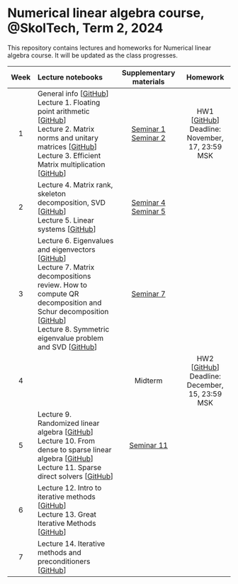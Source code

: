 # Numerical linear algebra course, @SkolTech, Term 2, 2024

This repository contains lectures and homeworks for Numerical linear algebra course. It will be updated as the class progresses.


| Week | Lecture notebooks | Supplementary materials | Homework |
|:------:|:----------|:----------:|:----------:|
|1| General info [[GitHub](lectures/general_info/general_info.ipynb)] <br> Lecture 1. Floating point arithmetic [[GitHub](./lectures/lecture-1/lecture-1.ipynb)] <br> Lecture 2. Matrix norms and unitary matrices [[GitHub](./lectures/lecture-2/lecture-2.ipynb)] <br> Lecture 3. Efficient  Matrix multiplication [[GitHub](./lectures/lecture-3/lecture-3.ipynb)] | [Seminar 1](./seminars/seminar-1/seminar-1.ipynb) <br> [Seminar 2](./seminars/seminar-2/seminar-2.ipynb) | HW1 [[GitHub](./assignments/hw1/HW-1.ipynb)] <br> Deadline: November, 17, 23:59 MSK |
|2| Lecture 4. Matrix rank, skeleton decomposition, SVD [[GitHub](./lectures/lecture-4/lecture-4.ipynb)] <br> Lecture 5. Linear systems [[GitHub](lectures/lecture-5/lecture-5.ipynb)] |[Seminar 4](./seminars/seminar-4/seminar-4.ipynb) <br> [Seminar 5](./seminars/seminar-5/Seminar-5.ipynb) | |
|3| Lecture 6. Eigenvalues and eigenvectors [[GitHub](./lectures/lecture-6/lecture-6.ipynb)] <br> Lecture 7. Matrix decompositions review. How to compute QR decomposition and Schur decomposition [[GitHub](lectures/lecture-7/lecture-7.ipynb)] <br> Lecture 8. Symmetric eigenvalue problem and SVD [[GitHub](lectures/lecture-8/lecture-8.ipynb)] | [Seminar 7](./seminars/seminar-7/seminar-7.ipynb) | |
|4| | Midterm | HW2 [[GitHub](./assignments/hw2/HW-2.ipynb)] <br> Deadline: December, 15, 23:59 MSK |
|5| Lecture 9. Randomized linear algebra [[GitHub](lectures/lecture-9/lecture-9.ipynb)] <br> Lecture 10. From dense to sparse linear algebra [[GitHub](lectures/lecture-10/lecture-10.ipynb)] <br> Lecture 11. Sparse direct solvers [[GitHub](lectures/lecture-11/lecture-11.ipynb)] | [Seminar 11](./seminars/seminar-11/seminar-11.ipynb) | |
|6| Lecture 12. Intro to iterative methods [[GitHub](lectures/lecture-12/lecture-12.ipynb)] <br> Lecture 13. Great Iterative Methods [[GitHub](lectures/lecture-13/lecture-13.ipynb)] |  | |
|7| Lecture 14. Iterative methods and preconditioners [[GitHub](lectures/lecture-14/lecture-14.ipynb)] |  | |
